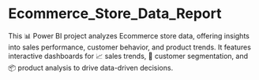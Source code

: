 # Ecommerce_Store_Data_Report
This 📊 Power BI project analyzes Ecommerce store data, offering insights into sales performance, customer behavior, and product trends. It features interactive dashboards for 📈 sales trends, 👥 customer segmentation, and 📦 product analysis to drive data-driven decisions.
